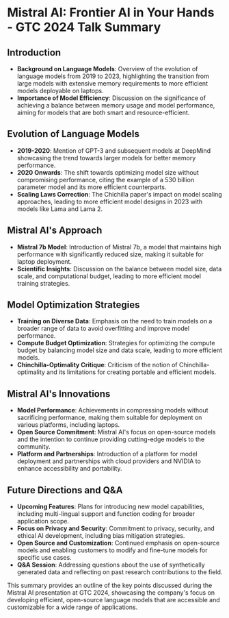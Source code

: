 # Mistral AI: Frontier AI in Your Hands - GTC 2024 Talk Summary

## Introduction
- **Background on Language Models**: Overview of the evolution of language models from 2019 to 2023, highlighting the transition from large models with extensive memory requirements to more efficient models deployable on laptops.
- **Importance of Model Efficiency**: Discussion on the significance of achieving a balance between memory usage and model performance, aiming for models that are both smart and resource-efficient.

## Evolution of Language Models
- **2019-2020**: Mention of GPT-3 and subsequent models at DeepMind showcasing the trend towards larger models for better memory performance.
- **2020 Onwards**: The shift towards optimizing model size without compromising performance, citing the example of a 530 billion parameter model and its more efficient counterparts.
- **Scaling Laws Correction**: The Chichilla paper's impact on model scaling approaches, leading to more efficient model designs in 2023 with models like Lama and Lama 2.

## Mistral AI's Approach
- **Mistral 7b Model**: Introduction of Mistral 7b, a model that maintains high performance with significantly reduced size, making it suitable for laptop deployment.
- **Scientific Insights**: Discussion on the balance between model size, data scale, and computational budget, leading to more efficient model training strategies.

## Model Optimization Strategies
- **Training on Diverse Data**: Emphasis on the need to train models on a broader range of data to avoid overfitting and improve model performance.
- **Compute Budget Optimization**: Strategies for optimizing the compute budget by balancing model size and data scale, leading to more efficient models.
- **Chinchilla-Optimality Critique**: Criticism of the notion of Chinchilla-optimality and its limitations for creating portable and efficient models.

## Mistral AI's Innovations
- **Model Performance**: Achievements in compressing models without sacrificing performance, making them suitable for deployment on various platforms, including laptops.
- **Open Source Commitment**: Mistral AI's focus on open-source models and the intention to continue providing cutting-edge models to the community.
- **Platform and Partnerships**: Introduction of a platform for model deployment and partnerships with cloud providers and NVIDIA to enhance accessibility and portability.

## Future Directions and Q&A
- **Upcoming Features**: Plans for introducing new model capabilities, including multi-lingual support and function coding for broader application scope.
- **Focus on Privacy and Security**: Commitment to privacy, security, and ethical AI development, including bias mitigation strategies.
- **Open Source and Customization**: Continued emphasis on open-source models and enabling customers to modify and fine-tune models for specific use cases.
- **Q&A Session**: Addressing questions about the use of synthetically generated data and reflecting on past research contributions to the field.

This summary provides an outline of the key points discussed during the Mistral AI presentation at GTC 2024, showcasing the company's focus on developing efficient, open-source language models that are accessible and customizable for a wide range of applications.